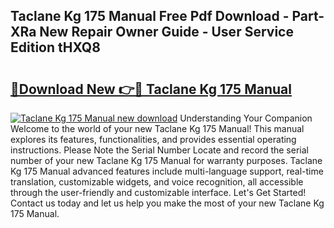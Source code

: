 ## Taclane Kg 175 Manual Free Pdf Download - Part-XRa New Repair Owner Guide - User Service Edition tHXQ8

# <h2><a href="http://bc77357.oget.top/?id=Taclane+Kg+175+Manual">🔗Download New 👉🔴 Taclane Kg 175 Manual</a></h2>

[![Taclane Kg 175 Manual new download](https://i.imgur.com/5g1atiW.png)](http://bc77357.oget.top/?id=Taclane+Kg+175+Manual)
Understanding Your Companion Welcome to the world of your new Taclane Kg 175 Manual! This manual explores its features, functionalities, and provides essential operating instructions. Please Note the Serial Number Locate and record the serial number of your new Taclane Kg 175 Manual for warranty purposes. Taclane Kg 175 Manual advanced features include multi-language support, real-time translation, customizable widgets, and voice recognition, all accessible through the user-friendly and customizable interface. Let's Get Started! Contact us today and let us help you make the most of your new Taclane Kg 175 Manual.
